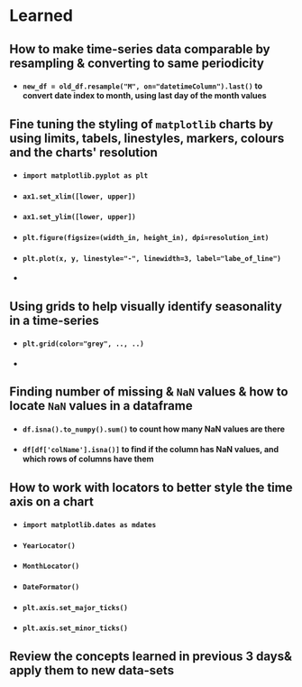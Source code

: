# Learned

## How to make time-series data comparable by resampling & converting to same periodicity
- #### ``new_df = old_df.resample("M", on="datetimeColumn").last()`` to convert date index to month, using last day of the month values

## Fine tuning the styling of ```matplotlib``` charts by using limits, tabels, linestyles, markers, colours and the charts' resolution
- #### ``import matplotlib.pyplot as plt``
- #### ``ax1.set_xlim([lower, upper])``
- #### ``ax1.set_ylim([lower, upper])``
- #### ``plt.figure(figsize=(width_in, height_in), dpi=resolution_int)``
- #### ``plt.plot(x, y, linestyle="-", linewidth=3, label="labe_of_line")``
- 
## Using grids to help visually identify seasonality in a time-series 
- #### ``plt.grid(color="grey", .., ..)``
- 
## Finding number of missing & ```NaN``` values & how to locate ```NaN``` values in a dataframe
- #### ``df.isna().to_numpy().sum()`` to count how many NaN values are there
- #### ``df[df['colName'].isna()]`` to find if the column has NaN values, and which rows of columns have them

## How to work with locators to better style the time axis on a chart
- #### ``import matplotlib.dates as mdates``
- #### ``YearLocator()``
- #### ``MonthLocator()``
- #### ``DateFormator()``
- #### ``plt.axis.set_major_ticks()``
- #### ``plt.axis.set_minor_ticks()``

## Review the concepts learned in previous 3 days& apply them to new data-sets
